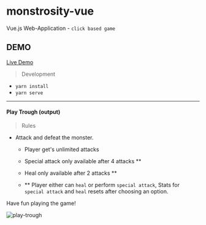# monstrosity-vue

Vue.js Web-Application - `click based game`

## DEMO

[Live Demo](https://saxenadhruv.me/monstrosity/)

> Development 

 - `yarn install`
 - `yarn serve`

--- 

#### Play Trough (output)

> Rules

- Attack and defeat the monster.
    - Player get's unlimited attacks
    - Special attack only available after 4 attacks **
    - Heal only available after 2 attacks **

    - ** Player either can `heal` or perform `special attack`, Stats for `special attack` and `heal` resets after choosing an option.

Have fun playing the game!

![play-trough](https://i.imgur.com/W7c7ZPI.gif)